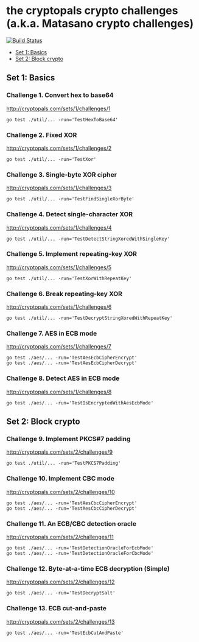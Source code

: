 # the cryptopals crypto challenges (a.k.a. Matasano crypto challenges)

[![Build Status](https://circleci.com/gh/larrylv/cryptopals/tree/master.svg?style=shield&circle-token=2f0ef05b1a06905e660a9890231523430ea3b966)](https://circleci.com/gh/larrylv/cryptopals/tree/master)

* [Set 1: Basics](#set-1-basics)
* [Set 2: Block crypto](#set-2-block-crypto)

## Set 1: Basics

### Challenge 1. Convert hex to base64

http://cryptopals.com/sets/1/challenges/1

```
go test ./util/... -run='TestHexToBase64'
```

### Challenge 2. Fixed XOR

http://cryptopals.com/sets/1/challenges/2

```
go test ./util/... -run='TestXor'
```

### Challenge 3. Single-byte XOR cipher

http://cryptopals.com/sets/1/challenges/3

```
go test ./util/... -run='TestFindSingleXorByte'
```

### Challenge 4. Detect single-character XOR

http://cryptopals.com/sets/1/challenges/4

```
go test ./util/... -run='TestDetectStringXoredWithSingleKey'
```

### Challenge 5. Implement repeating-key XOR

http://cryptopals.com/sets/1/challenges/5

```
go test ./util/... -run='TestXorWithRepeatKey'
```

### Challenge 6. Break repeating-key XOR

http://cryptopals.com/sets/1/challenges/6

```
go test ./util/... -run='TestDecryptStringXoredWithRepeatKey'
```

### Challenge 7. AES in ECB mode

http://cryptopals.com/sets/1/challenges/7

```
go test ./aes/... -run='TestAesEcbCipherEncrypt'
go test ./aes/... -run='TestAesEcbCipherDecrypt'
```

### Challenge 8. Detect AES in ECB mode

http://cryptopals.com/sets/1/challenges/8

```
go test ./aes/... -run='TestIsEncryptedWithAesEcbMode'
```

## Set 2: Block crypto

### Challenge 9. Implement PKCS#7 padding

http://cryptopals.com/sets/2/challenges/9

```
go test ./util/... -run='TestPKCS7Padding'
```

### Challenge 10. Implement CBC mode

http://cryptopals.com/sets/2/challenges/10

```
go test ./aes/... -run='TestAesCbcCipherEncrypt'
go test ./aes/... -run='TestAesCbcCipherDecrypt'
```

### Challenge 11. An ECB/CBC detection oracle

http://cryptopals.com/sets/2/challenges/11

```
go test ./aes/... -run='TestDetectionOracleForEcbMode'
go test ./aes/... -run='TestDetectionOracleForCbcMode'
```

### Challenge 12. Byte-at-a-time ECB decryption (Simple)

http://cryptopals.com/sets/2/challenges/12

```
go test ./aes/... -run='TestDecryptSalt'
```

### Challenge 13. ECB cut-and-paste

http://cryptopals.com/sets/2/challenges/13

```
go test ./aes/... -run='TestEcbCutAndPaste'
```
